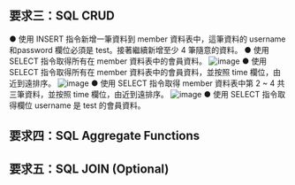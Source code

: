 ## 要求三：SQL CRUD
● 使用 INSERT 指令新增一筆資料到 member 資料表中，這筆資料的 username 和password 欄位必須是 test。接著繼續新增至少 4 筆隨意的資料。
● 使用 SELECT 指令取得所有在 member 資料表中的會員資料。
![image](https://user-images.githubusercontent.com/95182061/151557950-a1fe5201-3d90-441b-9c13-77b0791e04a5.png)
● 使用 SELECT 指令取得所有在 member 資料表中的會員資料，並按照 time 欄位，由近到遠排序。
![image](https://user-images.githubusercontent.com/95182061/151558768-f708e11b-03ca-4d84-bc69-eac7dac3cb53.png)
● 使用 SELECT 指令取得 member 資料表中第 2 ~ 4 共三筆資料，並按照 time 欄位，由近到遠排序。
![image](https://user-images.githubusercontent.com/95182061/151562317-59c0ab72-d071-49ff-8b41-8f721f5bfd8e.png)
● 使用 SELECT 指令取得欄位 username 是 test 的會員資料。

## 要求四：SQL Aggregate Functions
## 要求五：SQL JOIN (Optional)
